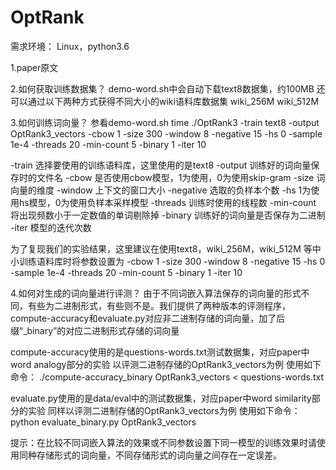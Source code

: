 # OptRank

需求环境：
Linux，python3.6

1.paper原文

2.如何获取训练数据集？
  demo-word.sh中会自动下载text8数据集，约100MB
  还可以通过以下两种方式获得不同大小的wiki语料库数据集
  wiki_256M
  wiki_512M

3.如何训练词向量？
  参看demo-word.sh
  time ./OptRank3 -train text8 -output OptRank3_vectors -cbow 1 -size 300 -window 8 -negative 15 -hs 0 -sample 1e-4 -threads 20 -min-count 5 -binary 1 -iter 10

  -train        选择要使用的训练语料库，这里使用的是text8
  -output       训练好的词向量保存时的文件名
  -cbow         是否使用cbow模型，1为使用，0为使用skip-gram
  -size         词向量的维度
  -window       上下文的窗口大小
  -negative     选取的负样本个数
  -hs           1为使用hs模型，0为使用负样本采样模型
  -threads      训练时使用的线程数
  -min-count    将出现频数小于一定数值的单词剔除掉
  -binary       训练好的词向量是否保存为二进制
  -iter         模型的迭代次数

  为了复现我们的实验结果，这里建议在使用text8，wiki_256M，wiki_512M 等中小训练语料库时将参数设置为
  -cbow 1 -size 300 -window 8 -negative 15 -hs 0 -sample 1e-4 -threads 20 -min-count 5 -binary 1 -iter 10

4.如何对生成的词向量进行评测？
  由于不同词嵌入算法保存的词向量的形式不同，有些为二进制形式，有些则不是。我们提供了两种版本的评测程序，compute-accuracy和evaluate.py对应非二进制存储的词向量，加了后缀“_binary”的对应二进制形式存储的词向量

  compute-accuracy使用的是questions-words.txt测试数据集，对应paper中word analogy部分的实验
  以评测二进制存储的OptRank3_vectors为例
  使用如下命令：  ./compute-accuracy_binary OptRank3_vectors < questions-words.txt

  evaluate.py使用的是data/eval中的测试数据集，对应paper中word similarity部分的实验
  同样以评测二进制存储的OptRank3_vectors为例
  使用如下命令：   python evaluate_binary.py OptRank3_vectors 

  提示：在比较不同词嵌入算法的效果或不同参数设置下同一模型的训练效果时请使用同种存储形式的词向量，不同存储形式的词向量之间存在一定误差。

